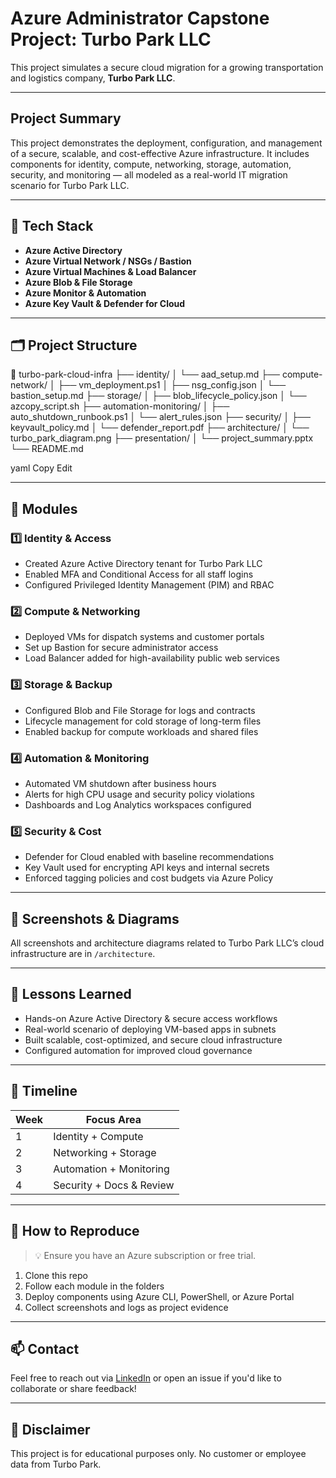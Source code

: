 # Azure Administrator Capstone Project: Turbo Park LLC

This project simulates a secure cloud migration for a growing transportation and logistics company, **Turbo Park LLC**.

---

## Project Summary

This project demonstrates the deployment, configuration, and management of a secure, scalable, and cost-effective Azure infrastructure. It includes components for identity, compute, networking, storage, automation, security, and monitoring — all modeled as a real-world IT migration scenario for Turbo Park LLC.

---

## 🧱 Tech Stack

- **Azure Active Directory**
- **Azure Virtual Network / NSGs / Bastion**
- **Azure Virtual Machines & Load Balancer**
- **Azure Blob & File Storage**
- **Azure Monitor & Automation**
- **Azure Key Vault & Defender for Cloud**

---

## 🗂️ Project Structure
📁 turbo-park-cloud-infra
├── identity/
│ └── aad_setup.md
├── compute-network/
│ ├── vm_deployment.ps1
│ ├── nsg_config.json
│ └── bastion_setup.md
├── storage/
│ ├── blob_lifecycle_policy.json
│ └── azcopy_script.sh
├── automation-monitoring/
│ ├── auto_shutdown_runbook.ps1
│ └── alert_rules.json
├── security/
│ ├── keyvault_policy.md
│ └── defender_report.pdf
├── architecture/
│ └── turbo_park_diagram.png
├── presentation/
│ └── project_summary.pptx
└── README.md

yaml
Copy
Edit

---

## 🧩 Modules

### 1️⃣ Identity & Access
- Created Azure Active Directory tenant for Turbo Park LLC
- Enabled MFA and Conditional Access for all staff logins
- Configured Privileged Identity Management (PIM) and RBAC

### 2️⃣ Compute & Networking
- Deployed VMs for dispatch systems and customer portals
- Set up Bastion for secure administrator access
- Load Balancer added for high-availability public web services

### 3️⃣ Storage & Backup
- Configured Blob and File Storage for logs and contracts
- Lifecycle management for cold storage of long-term files
- Enabled backup for compute workloads and shared files

### 4️⃣ Automation & Monitoring
- Automated VM shutdown after business hours
- Alerts for high CPU usage and security policy violations
- Dashboards and Log Analytics workspaces configured

### 5️⃣ Security & Cost
- Defender for Cloud enabled with baseline recommendations
- Key Vault used for encrypting API keys and internal secrets
- Enforced tagging policies and cost budgets via Azure Policy

---

## 📸 Screenshots & Diagrams

All screenshots and architecture diagrams related to Turbo Park LLC’s cloud infrastructure are in `/architecture`.

---

## 🧠 Lessons Learned

- Hands-on Azure Active Directory & secure access workflows
- Real-world scenario of deploying VM-based apps in subnets
- Built scalable, cost-optimized, and secure cloud infrastructure
- Configured automation for improved cloud governance

---

## 📅 Timeline

| Week | Focus Area                |
|------|---------------------------|
| 1    | Identity + Compute        |
| 2    | Networking + Storage      |
| 3    | Automation + Monitoring   |
| 4    | Security + Docs & Review  |

---

## 🧪 How to Reproduce

> 💡 Ensure you have an Azure subscription or free trial.

1. Clone this repo
2. Follow each module in the folders
3. Deploy components using Azure CLI, PowerShell, or Azure Portal
4. Collect screenshots and logs as project evidence

---

## 📫 Contact

Feel free to reach out via [LinkedIn](www.linkedin.com/in/jeanberlintchampo1) or open an issue if you'd like to collaborate or share feedback!

---

## 🔐 Disclaimer

This project is for educational purposes only. No customer or employee data from Turbo Park.

